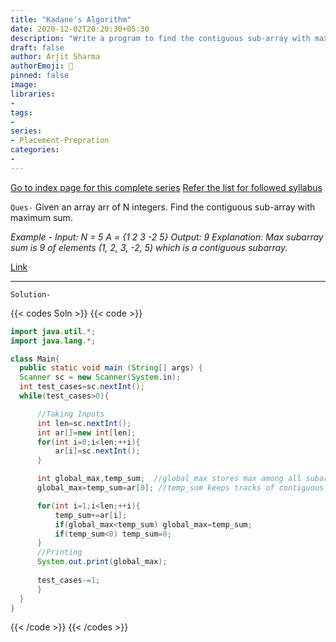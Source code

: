 ```yaml
---
title: "Kadane's Algorithm"
date: 2020-12-02T20:20:30+05:30
description: "Write a program to find the contiguous sub-array with maximum sum in java"
draft: false
author: Arjit Sharma
authorEmoji: 🤖
pinned: false
image: 
libraries:
- 
tags:
- 
series:
- Placement-Prepration
categories:
- 
---
```


[Go to index page for this complete series](https://www.arjitsharma.com/posts/pp-index)
[Refer the list for followed syllabus](https://github.com/ArjitS1/Coding/blob/main/FINAL450.xlsx)


`Ques-` Given an array arr of N integers. Find the contiguous sub-array with maximum sum.
  
_Example - 
Input:
N = 5 
A = {1 2 3 -2 5}
Output:
9
Explanation:
Max subarray sum is 9 of elements (1, 2, 3, -2, 5) which is a contiguous subarray._

[Link](https://practice.geeksforgeeks.org/problems/kadanes-algorithm-1587115620/1)

---


`Solution-`

{{< codes Soln >}}
  {{< code >}}
  ```java
import java.util.*;
import java.lang.*;

class Main{
	public static void main (String[] args) {
	Scanner sc = new Scanner(System.in);
	int test_cases=sc.nextInt();
	while(test_cases>0){

		//Taking Inputs 
		int len=sc.nextInt();
		int ar[]=new int[len];
		for(int i=0;i<len;++i){
			ar[i]=sc.nextInt();
		}

		int global_max,temp_sum;  //global_max stores max among all subarray
		global_max=temp_sum=ar[0]; //temp_sum keeps tracks of contiguous subarray sum, If reaches below 0 reset

		for(int i=1;i<len;++i){
			temp_sum+=ar[i];
			if(global_max<temp_sum) global_max=temp_sum;
			if(temp_sum<0) temp_sum=0;
		}
		//Printing
		System.out.print(global_max);
		
		test_cases-=1;
		}	
	}
}
  ```
  {{< /code >}}
{{< /codes >}}
